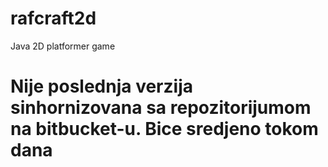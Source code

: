 # rafcraft2d
Java 2D platformer game


# Nije poslednja verzija sinhornizovana sa repozitorijumom na bitbucket-u. Bice sredjeno tokom dana
